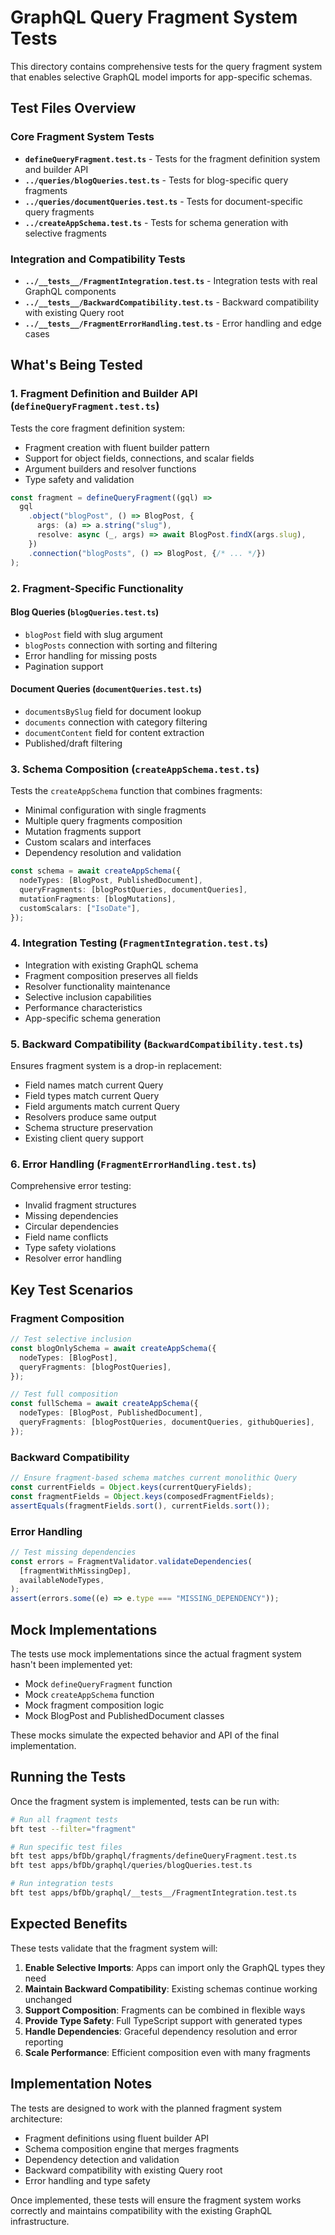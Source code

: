 # GraphQL Query Fragment System Tests

This directory contains comprehensive tests for the query fragment system that
enables selective GraphQL model imports for app-specific schemas.

## Test Files Overview

### Core Fragment System Tests

- **`defineQueryFragment.test.ts`** - Tests for the fragment definition system
  and builder API
- **`../queries/blogQueries.test.ts`** - Tests for blog-specific query fragments
- **`../queries/documentQueries.test.ts`** - Tests for document-specific query
  fragments
- **`../createAppSchema.test.ts`** - Tests for schema generation with selective
  fragments

### Integration and Compatibility Tests

- **`../__tests__/FragmentIntegration.test.ts`** - Integration tests with real
  GraphQL components
- **`../__tests__/BackwardCompatibility.test.ts`** - Backward compatibility with
  existing Query root
- **`../__tests__/FragmentErrorHandling.test.ts`** - Error handling and edge
  cases

## What's Being Tested

### 1. Fragment Definition and Builder API (`defineQueryFragment.test.ts`)

Tests the core fragment definition system:

- Fragment creation with fluent builder pattern
- Support for object fields, connections, and scalar fields
- Argument builders and resolver functions
- Type safety and validation

```typescript
const fragment = defineQueryFragment((gql) =>
  gql
    .object("blogPost", () => BlogPost, {
      args: (a) => a.string("slug"),
      resolve: async (_, args) => await BlogPost.findX(args.slug),
    })
    .connection("blogPosts", () => BlogPost, {/* ... */})
);
```

### 2. Fragment-Specific Functionality

#### Blog Queries (`blogQueries.test.ts`)

- `blogPost` field with slug argument
- `blogPosts` connection with sorting and filtering
- Error handling for missing posts
- Pagination support

#### Document Queries (`documentQueries.test.ts`)

- `documentsBySlug` field for document lookup
- `documents` connection with category filtering
- `documentContent` field for content extraction
- Published/draft filtering

### 3. Schema Composition (`createAppSchema.test.ts`)

Tests the `createAppSchema` function that combines fragments:

- Minimal configuration with single fragments
- Multiple query fragments composition
- Mutation fragments support
- Custom scalars and interfaces
- Dependency resolution and validation

```typescript
const schema = await createAppSchema({
  nodeTypes: [BlogPost, PublishedDocument],
  queryFragments: [blogPostQueries, documentQueries],
  mutationFragments: [blogMutations],
  customScalars: ["IsoDate"],
});
```

### 4. Integration Testing (`FragmentIntegration.test.ts`)

- Integration with existing GraphQL schema
- Fragment composition preserves all fields
- Resolver functionality maintenance
- Selective inclusion capabilities
- Performance characteristics
- App-specific schema generation

### 5. Backward Compatibility (`BackwardCompatibility.test.ts`)

Ensures fragment system is a drop-in replacement:

- Field names match current Query
- Field types match current Query
- Field arguments match current Query
- Resolvers produce same output
- Schema structure preservation
- Existing client query support

### 6. Error Handling (`FragmentErrorHandling.test.ts`)

Comprehensive error testing:

- Invalid fragment structures
- Missing dependencies
- Circular dependencies
- Field name conflicts
- Type safety violations
- Resolver error handling

## Key Test Scenarios

### Fragment Composition

```typescript
// Test selective inclusion
const blogOnlySchema = await createAppSchema({
  nodeTypes: [BlogPost],
  queryFragments: [blogPostQueries],
});

// Test full composition
const fullSchema = await createAppSchema({
  nodeTypes: [BlogPost, PublishedDocument],
  queryFragments: [blogPostQueries, documentQueries, githubQueries],
});
```

### Backward Compatibility

```typescript
// Ensure fragment-based schema matches current monolithic Query
const currentFields = Object.keys(currentQueryFields);
const fragmentFields = Object.keys(composedFragmentFields);
assertEquals(fragmentFields.sort(), currentFields.sort());
```

### Error Handling

```typescript
// Test missing dependencies
const errors = FragmentValidator.validateDependencies(
  [fragmentWithMissingDep],
  availableNodeTypes,
);
assert(errors.some((e) => e.type === "MISSING_DEPENDENCY"));
```

## Mock Implementations

The tests use mock implementations since the actual fragment system hasn't been
implemented yet:

- Mock `defineQueryFragment` function
- Mock `createAppSchema` function
- Mock fragment composition logic
- Mock BlogPost and PublishedDocument classes

These mocks simulate the expected behavior and API of the final implementation.

## Running the Tests

Once the fragment system is implemented, tests can be run with:

```bash
# Run all fragment tests
bft test --filter="fragment"

# Run specific test files
bft test apps/bfDb/graphql/fragments/defineQueryFragment.test.ts
bft test apps/bfDb/graphql/queries/blogQueries.test.ts

# Run integration tests
bft test apps/bfDb/graphql/__tests__/FragmentIntegration.test.ts
```

## Expected Benefits

These tests validate that the fragment system will:

1. **Enable Selective Imports**: Apps can import only the GraphQL types they
   need
2. **Maintain Backward Compatibility**: Existing schemas continue working
   unchanged
3. **Support Composition**: Fragments can be combined in flexible ways
4. **Provide Type Safety**: Full TypeScript support with generated types
5. **Handle Dependencies**: Graceful dependency resolution and error reporting
6. **Scale Performance**: Efficient composition even with many fragments

## Implementation Notes

The tests are designed to work with the planned fragment system architecture:

- Fragment definitions using fluent builder API
- Schema composition engine that merges fragments
- Dependency detection and validation
- Backward compatibility with existing Query root
- Error handling and type safety

Once implemented, these tests will ensure the fragment system works correctly
and maintains compatibility with the existing GraphQL infrastructure.
